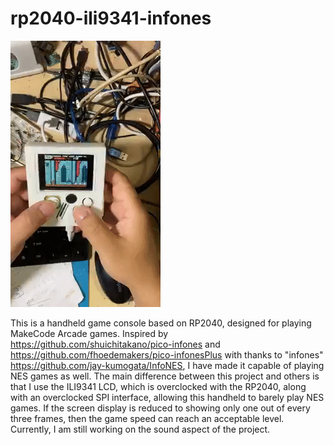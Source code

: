 # rp2040-ili9341-infones

![](ezgif-1-d75ccea12c.gif)

This is a handheld game console based on RP2040, designed for playing MakeCode Arcade games. Inspired by https://github.com/shuichitakano/pico-infones and https://github.com/fhoedemakers/pico-infonesPlus with thanks to "infones" https://github.com/jay-kumogata/InfoNES, I have made it capable of playing NES games as well. The main difference between this project and others is that I use the ILI9341 LCD, which is overclocked with the RP2040, along with an overclocked SPI interface, allowing this handheld to barely play NES games. If the screen display is reduced to showing only one out of every three frames, then the game speed can reach an acceptable level. Currently, I am still working on the sound aspect of the project.
